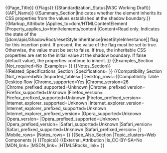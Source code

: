 {{Page_Title}}
{{Flags}}
{{Standardization_Status|W3C Working Draft}}
{{API_Name}}
{{Summary_Section|Indicates whether the element inherits its CSS properties from the values established at the shadow boundary.}}
{{Markup_Attribute
|Applies_to=dom/HTMLContentElement
|Property_applies_to=html/elements/content
|Content=Read only. Indicates the state of the [[dom/apis/ShadowRoot/resetStyleInheritance|resetStyleInheritance]] flag for this insertion point. If present, the value of the flag must be set to true. Otherwise, the value must be set to false. If true, the inheritable CSS properties are set to the initial value at the shadow boundary. If false (default value), the properties continue to inherit.
}}
{{Examples_Section
|Not_required=No
|Examples=
}}
{{Notes_Section}}
{{Related_Specifications_Section
|Specifications=
}}
{{Compatibility_Section
|Not_required=No
|Imported_tables=
|Desktop_rows={{Compatibility Table Desktop Row
|Chrome_supported=Yes
|Chrome_version=26
|Chrome_prefixed_supported=Unknown
|Chrome_prefixed_version=
|Firefox_supported=Unknown
|Firefox_version=
|Firefox_prefixed_supported=Unknown
|Firefox_prefixed_version=
|Internet_explorer_supported=Unknown
|Internet_explorer_version=
|Internet_explorer_prefixed_supported=Unknown
|Internet_explorer_prefixed_version=
|Opera_supported=Unknown
|Opera_version=
|Opera_prefixed_supported=Unknown
|Opera_prefixed_version=
|Safari_supported=Unknown
|Safari_version=
|Safari_prefixed_supported=Unknown
|Safari_prefixed_version=
}}
|Mobile_rows=
|Notes_rows=
}}
{{See_Also_Section
|Topic_clusters=Web Components
}}
{{Topics}}
{{External_Attribution
|Is_CC-BY-SA=No
|MDN_link=
|MSDN_link=
|HTML5Rocks_link=
}}